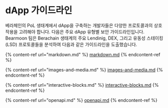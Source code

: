 # dApp 가이드라인

베라체인의 PoL 생태계에서 dApp을 구축하는 개발자들은 다양한 프로토콜과의 상호작용을 고려해야 합니다. 다음은 주요 dApp 유형별 보안 가이드라인입니다.\
Bearmoon 팀은 Berachain 생태계의 주요 Lendinig, DEX, 그리고 유동성 스테이킹(LSD) 프로토콜들을 분석하여 다음과 같은 가이드라인을 도출했습니다.

{% content-ref url="markdown.md" %}
[markdown.md](markdown.md)
{% endcontent-ref %}

{% content-ref url="images-and-media.md" %}
[images-and-media.md](images-and-media.md)
{% endcontent-ref %}

{% content-ref url="interactive-blocks.md" %}
[interactive-blocks.md](interactive-blocks.md)
{% endcontent-ref %}

{% content-ref url="openapi.md" %}
[openapi.md](openapi.md)
{% endcontent-ref %}
